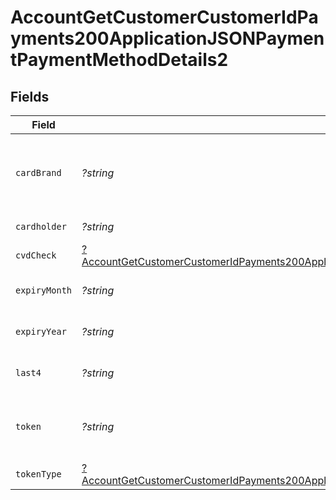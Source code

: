 # AccountGetCustomerCustomerIdPayments200ApplicationJSONPaymentPaymentMethodDetails2


## Fields

| Field                                                                                                                                                                                                                  | Type                                                                                                                                                                                                                   | Required                                                                                                                                                                                                               | Description                                                                                                                                                                                                            | Example                                                                                                                                                                                                                |
| ---------------------------------------------------------------------------------------------------------------------------------------------------------------------------------------------------------------------- | ---------------------------------------------------------------------------------------------------------------------------------------------------------------------------------------------------------------------- | ---------------------------------------------------------------------------------------------------------------------------------------------------------------------------------------------------------------------- | ---------------------------------------------------------------------------------------------------------------------------------------------------------------------------------------------------------------------- | ---------------------------------------------------------------------------------------------------------------------------------------------------------------------------------------------------------------------- |
| `cardBrand`                                                                                                                                                                                                            | *?string*                                                                                                                                                                                                              | :heavy_minus_sign:                                                                                                                                                                                                     | Card brand of the card, for example, visa, master.                                                                                                                                                                     | visa                                                                                                                                                                                                                   |
| `cardholder`                                                                                                                                                                                                           | *?string*                                                                                                                                                                                                              | :heavy_minus_sign:                                                                                                                                                                                                     | Card holder name.                                                                                                                                                                                                      | John Doe                                                                                                                                                                                                               |
| `cvdCheck`                                                                                                                                                                                                             | [?AccountGetCustomerCustomerIdPayments200ApplicationJSONPaymentPaymentMethodDetails2CvdCheck](../../models/operations/AccountGetCustomerCustomerIdPayments200ApplicationJSONPaymentPaymentMethodDetails2CvdCheck.md)   | :heavy_minus_sign:                                                                                                                                                                                                     | N/A                                                                                                                                                                                                                    |                                                                                                                                                                                                                        |
| `expiryMonth`                                                                                                                                                                                                          | *?string*                                                                                                                                                                                                              | :heavy_minus_sign:                                                                                                                                                                                                     | Expiration month for the card.                                                                                                                                                                                         | 12                                                                                                                                                                                                                     |
| `expiryYear`                                                                                                                                                                                                           | *?string*                                                                                                                                                                                                              | :heavy_minus_sign:                                                                                                                                                                                                     | Expiration year for the card.                                                                                                                                                                                          | 2023                                                                                                                                                                                                                   |
| `last4`                                                                                                                                                                                                                | *?string*                                                                                                                                                                                                              | :heavy_minus_sign:                                                                                                                                                                                                     | Last 4 digits of the card.                                                                                                                                                                                             | 3456                                                                                                                                                                                                                   |
| `token`                                                                                                                                                                                                                | *?string*                                                                                                                                                                                                              | :heavy_minus_sign:                                                                                                                                                                                                     | Payment method token for the Payment.                                                                                                                                                                                  | 2f40537f-769c-4f80-b3fb-b5cff67d457d                                                                                                                                                                                   |
| `tokenType`                                                                                                                                                                                                            | [?AccountGetCustomerCustomerIdPayments200ApplicationJSONPaymentPaymentMethodDetails2TokenType](../../models/operations/AccountGetCustomerCustomerIdPayments200ApplicationJSONPaymentPaymentMethodDetails2TokenType.md) | :heavy_minus_sign:                                                                                                                                                                                                     | Type of the token.                                                                                                                                                                                                     |                                                                                                                                                                                                                        |